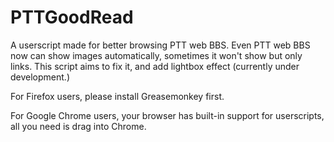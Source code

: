 PTTGoodRead
===========

A userscript made for better browsing PTT web BBS. Even PTT web BBS now can
show images automatically, sometimes it won't show but only links. This
script aims to fix it, and add lightbox effect (currently under development.)

For Firefox users, please install Greasemonkey first.

For Google Chrome users, your browser has built-in support for userscripts,
all you need is drag into Chrome.